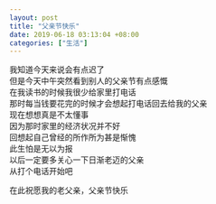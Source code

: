 ```yaml
---
layout: post
title: "父亲节快乐"
date: 2019-06-18 03:13:04 +08:00
categories: ["生活"]
---
```


<p>我知道今天来说会有点迟了<br />但是今天中午突然看到别人的父亲节有点感慨<br />在我读书的时候我很少给家里打电话<br />那时每当钱要花完的时候才会想起打电话回去给我的父亲<br />现在想想真是不太懂事<br />因为那时家里的经济状况并不好<br />回想起自己曾经的所作所为甚是惭愧<br />此生怕是无以为报<br />以后一定要多关心一下日渐老迈的父亲<br />从打个电话开始吧</p><p>在此祝愿我的老父亲，父亲节快乐</p>